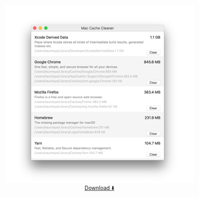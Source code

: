 <div align="center">
  <img  src="/Images/AppWindow.png" alt="App Window" width="500"><br>
  <a href="https://github.com/kaunteya/MacCacheCleaner/releases/download/1.1/Mac.Cache.Cleaner.zip">Download ⬇️<a>
</div>
